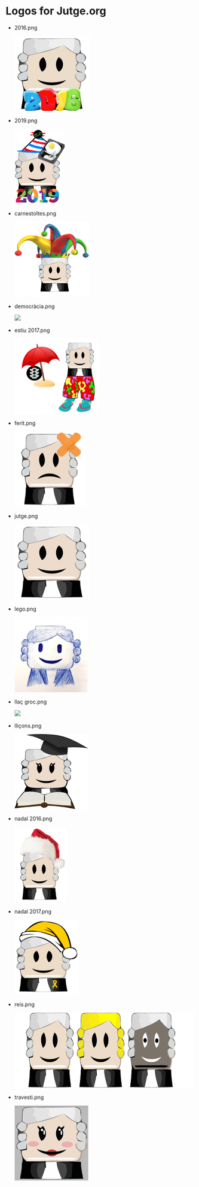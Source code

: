 
# Logos for Jutge.org

- 2016.png

  <a href='2016.png'><img src='2016.png' height='200'></a>

- 2019.png

  <a href='2019.png'><img src='2019.png' height='200'></a>

- carnestoltes.png

  <a href='carnestoltes.png'><img src='carnestoltes.png' height='200'></a>

- democràcia.png

  <a href='democràcia.png'><img src='democràcia.png' height='200'></a>

- estiu 2017.png

  <a href='estiu 2017.png'><img src='estiu 2017.png' height='200'></a>

- ferit.png

  <a href='ferit.png'><img src='ferit.png' height='200'></a>

- jutge.png

  <a href='jutge.png'><img src='jutge.png' height='200'></a>

- lego.png

  <a href='lego.png'><img src='lego.png' height='200'></a>

- llaç groc.png

  <a href='llaç groc.png'><img src='llaç groc.png' height='200'></a>

- lliçons.png

  <a href='lliçons.png'><img src='lliçons.png' height='200'></a>

- nadal 2016.png

  <a href='nadal 2016.png'><img src='nadal 2016.png' height='200'></a>

- nadal 2017.png

  <a href='nadal 2017.png'><img src='nadal 2017.png' height='200'></a>

- reis.png

  <a href='reis.png'><img src='reis.png' height='200'></a>

- travesti.png

  <a href='travesti.png'><img src='travesti.png' height='200'></a>

